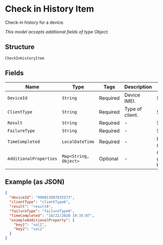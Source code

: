 
# Check in History Item

Check-in history for a device.

*This model accepts additional fields of type Object.*

## Structure

`CheckInHistoryItem`

## Fields

| Name | Type | Tags | Description | Getter | Setter |
|  --- | --- | --- | --- | --- | --- |
| `DeviceId` | `String` | Required | Device IMEI. | String getDeviceId() | setDeviceId(String deviceId) |
| `ClientType` | `String` | Required | Type of client. | String getClientType() | setClientType(String clientType) |
| `Result` | `String` | Required | - | String getResult() | setResult(String result) |
| `FailureType` | `String` | Required | - | String getFailureType() | setFailureType(String failureType) |
| `TimeCompleted` | `LocalDateTime` | Required | - | LocalDateTime getTimeCompleted() | setTimeCompleted(LocalDateTime timeCompleted) |
| `AdditionalProperties` | `Map<String, Object>` | Optional | - | Object getAdditionalProperty(String key) | additionalProperty(String key, Object value) |

## Example (as JSON)

```json
{
  "deviceId": "990013907835573",
  "clientType": "clientType6",
  "result": "result8",
  "failureType": "failureType8",
  "timeCompleted": "10/22/2020 19:35:07",
  "exampleAdditionalProperty": {
    "key1": "val1",
    "key2": "val2"
  }
}
```

